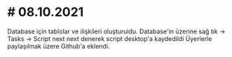 # # 08.10.2021

Database için tablolar ve ilişkileri oluşturuldu.
Database'in üzerine sağ tık -> Tasks -> Script next next denerek script desktop'a kaydedildi
Üyerlerle paylaşılmak üzere Github'a eklendi.
